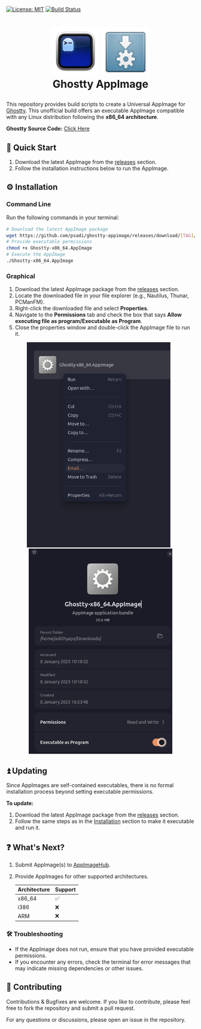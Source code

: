 [![License: MIT](https://img.shields.io/badge/License-MIT-blue.svg)](https://github.com/psadi/ghostty-appimage/blob/main/LICENSE)
[![Build Status](https://github.com/psadi/ghostty-appimage/actions/workflows/ci.yaml/badge.svg)](https://github.com/psadi/ghostty-appimage/actions/workflows/ci.yaml)

<h1><p align="center">
  <img src="./assets/ghostty.png" alt="Ghostty Logo" width="128">
  <img src="./assets/appimage.png" alt="AppImage Logo" width="128">
  <br>Ghostty AppImage
</p></h1>

This repository provides build scripts to create a Universal AppImage for [Ghostty](https://ghostty.org/). This unofficial build offers an executable AppImage compatible with any Linux distribution following the **x86_64 architecture**.


**Ghostty Source Code:** [Click Here](https://github.com/ghostty-org/ghostty)


## 🚀 Quick Start

1. Download the latest AppImage from the [releases](https://github.com/psadi/ghostty-appimage/releases) section.
2. Follow the installation instructions below to run the AppImage.

## ⚙️ Installation

### Command Line

Run the following commands in your terminal:

```bash
# Download the latest AppImage package
wget https://github.com/psadi/ghostty-appimage/releases/download/[TAG]/Ghostty-x86_64.AppImage
# Provide executable permissions
chmod +x Ghostty-x86_64.AppImage
# Execute the AppImage
./Ghostty-x86_64.AppImage
```

### Graphical

1. Download the latest AppImage package from the [releases](https://github.com/psadi/ghostty-appimage/releases) section.
2. Locate the downloaded file in your file explorer (e.g., Nautilus, Thunar, PCManFM).
3. Right-click the downloaded file and select **Properties**.
4. Navigate to the **Permissions** tab and check the box that says **Allow executing file as program/Executable as Program**.
5. Close the properties window and double-click the AppImage file to run it.

<p align="center">
  <img src="./assets/1.png" alt="Step 1" width="384" style="margin-right: 10px;">
  <img src="./assets/2.png" alt="Step 2" width="384">
</p>

## ⏫ Updating

Since AppImages are self-contained executables, there is no formal installation process beyond setting executable permissions.

**To update:**

1. Download the latest AppImage package from the [releases](https://github.com/psadi/ghostty-appimage/releases) section.
2. Follow the same steps as in the [Installation](#installation) section to make it executable and run it.

## ❓ What's Next?

1. Submit AppImage(s) to [AppImageHub](https://appimage.github.io/).
2. Provide AppImages for other supported architectures.

    | **Architecture** | **Support** |
    |------------------|-------------|
    | x86_64           | ✅          |
    | i386             | ❌          |
    | ARM              | ❌          |

### 🛠️ Troubleshooting

- If the AppImage does not run, ensure that you have provided executable permissions.
- If you encounter any errors, check the terminal for error messages that may indicate missing dependencies or other issues.

## 🤝 Contributing

Contributions & Bugfixes are welcome. If you like to contribute, please feel free to fork the repository and submit a pull request.

For any questions or discussions, please open an issue in the repository.
